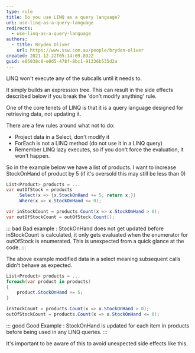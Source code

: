 ```yaml
---
type: rule
title: Do you use LINQ as a query language?
uri: use-linq-as-a-query-language
redirects:
  - use-linq-as-a-query-language
authors:
  - title: Bryden Oliver
    url: https://www.ssw.com.au/people/bryden-oliver
created: 2021-12-22T05:14:09.892Z
guid: e05038c8-e0d5-478f-8bc1-91336b535d2a
---
```



LINQ won't execute any of the subcalls until it needs to.

It simply builds an expression tree.
This can result in the side effects described below if you break the 'don't modify anything' rule.

<!--endintro-->

One of the core tenets of LINQ is that it is a query language designed for retrieving data, not updating it. 

There are a few rules around what not to do:
- Project data in a Select, don't modify it
- ForEach is not a LINQ method (do not use it in a LINQ query)
- Remember LINQ lazy executes, so if you don't force the evaluation, it won't happen.

So in the example below we have a list of products. I want to increase StockOnHand of product by 5 (if it's oversold this may still be less than 0)
```cs
List<Product> products = ...
var outOfStock = products
	.Select(x => {x.StockOnHand += 5; return x;})
    .Where(x => x.StockOnHand <= 0);

var inStockCount = products.Count(x => x.StockOnHand > 0);
var outOfStockCount = outOfStock.Count();

```
::: bad
Bad example : StockOnHand does not get updated before inStockCount is calculated, it only gets evaluated when the enumerator for outOfStock is enumerated. This is unexpected from a quick glance at the code.
:::

The above example modified data in a select meaning subsequent calls didn't behave as expected.

```cs
List<Product> products = ...
foreach(var product in products)
{
    product.StockOnHand += 5;
}

inStockCount = products.Count(x => x.StockOnHand > 0);
outOfStockCount = products.Count(x => x.StockOnHand <= 0);
```
::: good
Good Example : StockOnHand is updated for each item in products before being used in any LINQ queries.
:::

It's important to be aware of this to avoid unexpected side effects like this.